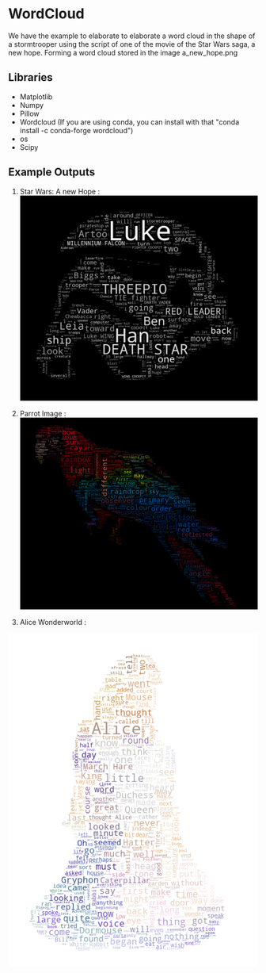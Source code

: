 # WordCloud 
We have the example to elaborate to elaborate a word cloud in the shape of a stormtrooper 
using the script of one of the movie of the Star Wars saga, a new hope. 
Forming a word cloud stored in the image a_new_hope.png

## Libraries 
- Matplotlib
- Numpy
- Pillow
- Wordcloud  (If you are using conda, you can install with that "conda install -c conda-forge wordcloud")
- os
- Scipy


## Example Outputs
1. Star Wars:  A new Hope :  
![Masked Word Cloud - Star Wars](/a_new_hope.png)

2. Parrot Image :
![Masked Parrot](/parrot_new.png)

3. Alice Wonderworld :

![Masked Alice](/alice_world_output.png)
